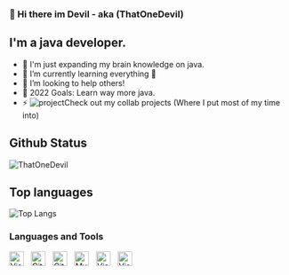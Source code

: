 
### 👋 Hi there im Devil - aka (ThatOneDevil)

## I'm a java developer.

- 🔭 I'm just expanding my brain knowledge on java.
- 🌱 I’m currently learning everything 🤣
- 👯 I’m looking to help others!
- 🥅 2022 Goals: Learn way more java.
- ⚡ ![project]Check out my collab projects (Where I put most of my time into)

## Github Status

![ThatOneDevil](https://github-readme-stats.vercel.app/api?username=thatonedevil&show_icons=true&theme=radical&hide_border=true)


## Top languages

![Top Langs](https://github-readme-stats.vercel.app/api/top-langs/?username=thatonedevil&layout=compact&theme=radical)

### Languages and Tools

<img align="left" alt="Visual Studio Code" width="26px" src="https://cdn.jsdelivr.net/gh/devicons/devicon/icons/vscode/vscode-original.svg" style="padding-right:10px;"/>
<img align="left" alt="Git" width="26px" src="https://cdn.jsdelivr.net/gh/devicons/devicon/icons/git/git-original.svg" style="padding-right:10px;"/>
<img align="left" alt="GitHub" width="26px" src="https://user-images.githubusercontent.com/3369400/139447912-e0f43f33-6d9f-45f8-be46-2df5bbc91289.png" style="padding-right:10px;"/>
<img align="left" alt="MySQL" width="26px" src="https://cdn.jsdelivr.net/gh/devicons/devicon/icons/mysql/mysql-original.svg" style="padding-right:10px;"/>
<img align="left" alt="Visual Studio Code" width="26px" src="https://cdn.jsdelivr.net/gh/devicons/devicon/icons/vscode/vscode-original.svg" style="padding-right:10px;"/>
<img align="left" alt="Visual Studio Code" width="26px" src="https://cdn.discordapp.com/emojis/611633714656575516.webp?size=128&quality=lossless" style="padding-right:10px;"/>

[project]: https://github.com/Zestarr-and-devil
